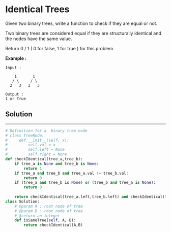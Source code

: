 <h1>Identical Trees</h1>

<p>
Given two binary trees, write a function to check if they are equal or not.

Two binary trees are considered equal if they are structurally identical and the nodes have the same value.

Return 0 / 1 ( 0 for false, 1 for true ) for this problem

<b>Example :</b>

    Input : 

        1       1
       / \     / \
      2   3   2   3

    Output : 
    1 or True
</p>

<h2>Solution</h2>

***

```python
# Definition for a  binary tree node
# class TreeNode:
#     def __init__(self, x):
#         self.val = x
#         self.left = None
#         self.right = None
def checkIdentical(tree_a,tree_b):
    if tree_a is None and tree_b is None:
        return 1
    if tree_a and tree_b and tree_a.val != tree_b.val:
        return 0
    if (tree_a and tree_b is None) or (tree_b and tree_a is None):
        return 0
        
    return checkIdentical(tree_a.left,tree_b.left) and checkIdentical(tree_a.right,tree_b.right)
class Solution:
    # @param A : root node of tree
    # @param B : root node of tree
    # @return an integer
    def isSameTree(self, A, B):
        return checkIdentical(A,B)
```